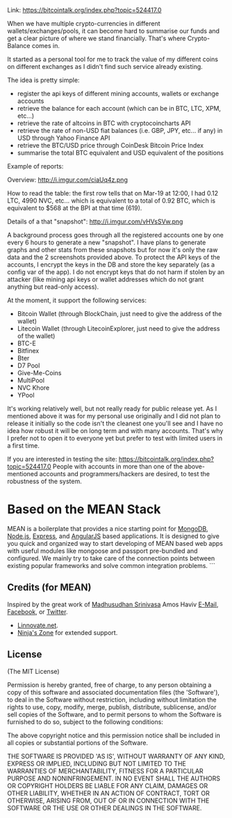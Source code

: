 Link: https://bitcointalk.org/index.php?topic=524417.0

When we have multiple crypto-currencies in different wallets/exchanges/pools, it can become hard to summarise our funds and get a clear picture of where we stand financially.
That's where Crypto-Balance comes in.

It started as a personal tool for me to track the value of my different coins on different exchanges as I didn't find such service already existing.

The idea is pretty simple:
- register the api keys of different mining accounts, wallets or exchange accounts
- retrieve the balance for each account (which can be in BTC, LTC, XPM, etc...)
- retrieve the rate of altcoins in BTC with cryptocoincharts API
- retrieve the rate of non-USD fiat balances (i.e. GBP, JPY, etc... if any) in USD through Yahoo Finance API
- retrieve the BTC/USD price through CoinDesk Bitcoin Price Index
- summarise the total BTC equivalent and USD equivalent of the positions

Example of reports:

Overview: http://i.imgur.com/ciaUq4z.png

How to read the table: the first row tells that on Mar-19 at 12:00, I had 0.12 LTC, 4990 NVC, etc... which is equivalent to a total of 0.92 BTC, which is equivalent to $568 at the BPI at that time (619).

Details of a that "snapshot": http://i.imgur.com/vHVsSVw.png

A background process goes through all the registered accounts one by one every 6 hours to generate a new "snapshot".
I have plans to generate graphs and other stats from these snapshots but for now it's only the raw data and the 2 screenshots provided above.
To protect the API keys of the accounts, I encrypt the keys in the DB and store the key separately (as a config var of the app).
I do not encrypt keys that do not harm if stolen by an attacker (like mining api keys or wallet addresses which do not grant anything but read-only access).

At the moment, it support the following services:
* Bitcoin Wallet (through BlockChain, just need to give the address of the wallet)
* Litecoin Wallet (through LitecoinExplorer, just need to give the address of the wallet)
* BTC-E
* Bitfinex
* Bter
* D7 Pool
* Give-Me-Coins
* MultiPool
* NVC Khore
* YPool

It's working relatively well, but not really ready for public release yet.
As I mentioned above it was for my personal use originally and I did not plan to release it initially so the code isn't the cleanest one you'll see and I have no idea how robust it will be on long term and with many accounts.
That's why I prefer not to open it to everyone yet but prefer to test with limited users in a first time.

If you are interested in testing the site: https://bitcointalk.org/index.php?topic=524417.0
People with accounts in more than one of the above-mentioned accounts and programmers/hackers are desired, to test the robustness of the system.


# Based on the MEAN Stack

MEAN is a boilerplate that provides a nice starting point for [MongoDB](http://www.mongodb.org/), [Node.js](http://www.nodejs.org/), [Express](http://expressjs.com/), and [AngularJS](http://angularjs.org/) based applications. It is designed to give you quick and organized way to start developing of MEAN based web apps with useful modules like mongoose and passport pre-bundled and configured. We mainly try to take care of the connection points between existing popular frameworks and solve common integration problems.  ```

## Credits (for MEAN)
Inspired by the great work of [Madhusudhan Srinivasa](https://github.com/madhums/)
Amos Haviv [E-Mail](mailto:mail@amoshaviv.com), [Facebook](http://www.facebook.com/amoshaviv), or [Twitter](http://www.twitter.com/amoshaviv).
  * [Linnovate.net](http://www.linnovate.net/).
  * [Ninja's Zone](http://www.meanleanstartupmachine.com/) for extended support.

## License
(The MIT License)

Permission is hereby granted, free of charge, to any person obtaining
a copy of this software and associated documentation files (the
'Software'), to deal in the Software without restriction, including
without limitation the rights to use, copy, modify, merge, publish,
distribute, sublicense, and/or sell copies of the Software, and to
permit persons to whom the Software is furnished to do so, subject to
the following conditions:

The above copyright notice and this permission notice shall be
included in all copies or substantial portions of the Software.

THE SOFTWARE IS PROVIDED 'AS IS', WITHOUT WARRANTY OF ANY KIND,
EXPRESS OR IMPLIED, INCLUDING BUT NOT LIMITED TO THE WARRANTIES OF
MERCHANTABILITY, FITNESS FOR A PARTICULAR PURPOSE AND NONINFRINGEMENT.
IN NO EVENT SHALL THE AUTHORS OR COPYRIGHT HOLDERS BE LIABLE FOR ANY
CLAIM, DAMAGES OR OTHER LIABILITY, WHETHER IN AN ACTION OF CONTRACT,
TORT OR OTHERWISE, ARISING FROM, OUT OF OR IN CONNECTION WITH THE
SOFTWARE OR THE USE OR OTHER DEALINGS IN THE SOFTWARE.
